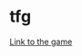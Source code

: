 # tfg
<a href = https://htmlpreview.github.io/?https://github.com/heraces/tfg/blob/main/StoryLab-javaScript/index.html> Link to the game<a>
